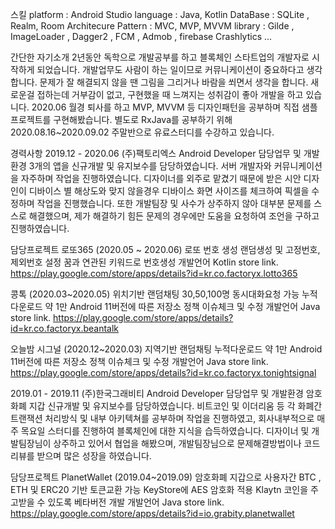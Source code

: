 
스킬
platform : Android Studio
language : Java, Kotlin
DataBase : SQLite , Realm, Room
Architecure Pattern : MVC, MVP, MVVM
library : Gilde , ImageLoader , Dagger2 , FCM , Admob , firebase Crashlytics …


간단한 자기소개
2년동안 독학으로 개발공부를 하고 블록체인 스타트업의 개발자로 시작하게 되었습니다.
개발업무도 사람이 하는 일이므로 커뮤니케이션이 중요하다고 생각합니다.
문제가 잘 해결되지 않을 땐 그림을 그리거나 바람을 쐬면서 생각을 합니다.
새로운걸 접하는데 거부감이 없고, 구현했을 때 느껴지는 성취감이 좋아 개발을 하고 있습니다.
2020.06 월경 퇴사를 하고 MVP, MVVM 등 디자인패턴을 공부하며 직접 샘플 프로젝트를 구현해봤습니다.
별도로 RxJava를 공부하기 위해 2020.08.16~2020.09.02 주말반으로 유료스터디를 수강하고 있습니다.


경력사항
2019.12 - 2020.06
(주)팩토리엑스 Android Developer
담당업무 및 개발환경
3개의 앱을 신규개발 및 유지보수를 담당하였습니다.
서버 개발자와 커뮤니케이션을 자주하며 작업을 진행하였습니다.
디자이너를 외주로 맡겼기 때문에 받은 시안 디자인이 디바이스 별 해상도와 맞지 않을경우 디바이스 화면 사이즈를 체크하여 픽셀을 수정하며 작업을 진행했습니다.
또한 개발팀장 및 사수가 상주하지 않아 대부분 문제를 스스로 해결했으며, 제가 해결하기 힘든 문제의 경우에만 도움을 요청하여 조언을 구하고 진행하였습니다.

담당프로젝트
로또365 (2020.05 ~ 2020.06)
로또 번호 생성
랜덤생성 및 고정번호,제외번호 설정
꿈과 연관된 키워드로 번호생성
개발언어 Kotlin
store link. https://play.google.com/store/apps/details?id=kr.co.factoryx.lotto365

콩톡 (2020.03~2020.05)
위치기반 랜덤채팅
30,50,100명 동시대화요청 가능
누적다운로드 약 1만
Android 11버전에 따른 저장소 정책 이슈체크 및 수정
개발언어 Java
store link. https://play.google.com/store/apps/details?id=kr.co.factoryx.beantalk

오늘밤 시그널 (2020.12~2020.03)
지역기반 랜덤채팅
누적다운로드 약 1만
Android 11버전에 따른 저장소 정책 이슈체크 및 수정
개발언어 Java
store link. https://play.google.com/store/apps/details?id=kr.co.factoryx.tonightsignal


2019.01 - 2019.11
(주)한국그래비티 Android Developer
담당업무 및 개발환경
암호화폐 지갑 신규개발 및 유지보수를 담당하였습니다.
 	비트코인 및 이더리움 등 각 화폐간 트랜잭션 처리방식 및 내부
	아키텍쳐를 공부하며 작업을 진행하였고, 회사내부적으로 매주 목요일
	스터디를 진행하여 블록체인에 대한 지식을 습득하였습니다.
	디자이너 및 개발팀장님이 상주하고 있어서 협업을 해봤으며,
	개발팀장님으로 문제해결방법이나 코드리뷰를 받으며 많은
	성장을 하였습니다.

담당프로젝트
PlanetWallet (2019.04~2019.09)
암호화폐 지갑으로 사용자간 BTC , ETH 및 ERC20 기반 토큰교환 가능
KeyStore에 AES 암호화 적용
Klaytn 코인을 주고받을 수 있도록 베타버전 개발
개발언어 Java
store link. https://play.google.com/store/apps/details?id=io.grabity.planetwallet
